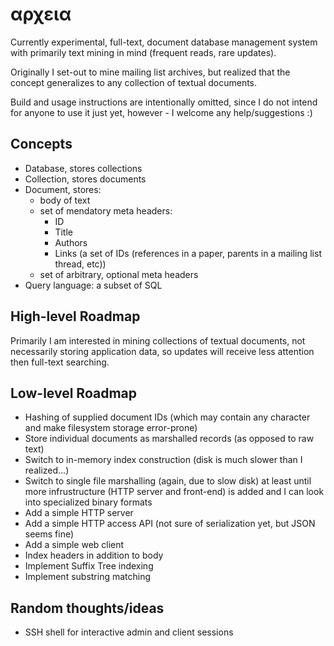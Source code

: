 αρχεια
======

Currently experimental, full-text, document database management system with
primarily text mining in mind (frequent reads, rare updates).

Originally I set-out to mine mailing list archives, but realized that the
concept generalizes to any collection of textual documents.

Build and usage instructions are intentionally omitted, since I do not intend
for anyone to use it just yet, however - I welcome any help/suggestions :)


Concepts
--------
* Database, stores collections
* Collection, stores documents
* Document, stores:
    - body of text
    - set of mendatory meta headers:
        - ID
        - Title
        - Authors
        - Links (a set of IDs (references in a paper, parents in a mailing list
          thread, etc))
    - set of arbitrary, optional meta headers
* Query language: a subset of SQL


High-level Roadmap
------------------
Primarily I am interested in mining collections of textual documents, not
necessarily storing application data, so updates will receive less attention
then full-text searching.


Low-level Roadmap
-----------------
* Hashing of supplied document IDs (which may contain any character and make
  filesystem storage error-prone)
* Store individual documents as marshalled records (as opposed to raw text)
* Switch to in-memory index construction (disk is much slower than I
  realized...)
* Switch to single file marshalling (again, due to slow disk) at least until
  more infrustructure (HTTP server and front-end) is added and I can look into
  specialized binary formats
* Add a simple HTTP server
* Add a simple HTTP access API (not sure of serialization yet, but JSON seems
  fine)
* Add a simple web client
* Index headers in addition to body
* Implement Suffix Tree indexing
* Implement substring matching


Random thoughts/ideas
---------------------
* SSH shell for interactive admin and client sessions
